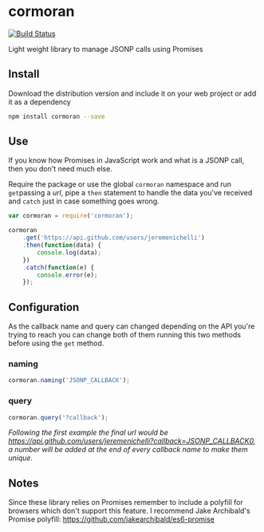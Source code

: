 # cormoran

[![Build Status](https://travis-ci.org/jeremenichelli/cormoran.svg)](https://travis-ci.org/jeremenichelli/cormoran)

Light weight library to manage JSONP calls using Promises

## Install

Download the distribution version and include it on your web project or add it as a dependency

```sh
npm install cormoran --save
```

## Use

If you know how Promises in JavaScript work and what is a JSONP call, then you don't need much else.

Require the package or use the global `cormoran` namespace and run `get`passing a *url*, pipe a `then` statement to handle the data you've received and `catch` just in case something goes wrong.

```js
var cormoran = require('cormoran');

cormoran
    .get('https://api.github.com/users/jeremenichelli')
    .then(function(data) {
        console.log(data);
    })
    .catch(function(e) {
        console.error(e);
    });
```

## Configuration

As the callback name and query can changed depending on the API you're trying to reach you can change both of them running this two methods before using the `get` method.

### naming

```js
cormoran.naming('JSONP_CALLBACK');
```

### query

```js
cormoran.query('?callback');
```

_Following the first example the final url would be *https://api.github.com/users/jeremenichelli?callback=JSONP_CALLBACK0*, a number will be added at the end of every callback name to make them unique._

## Notes

Since these library relies on Promises remember to include a polyfill for browsers which don't support this feature. I recommend Jake Archibald's Promise polyfill: https://github.com/jakearchibald/es6-promise


